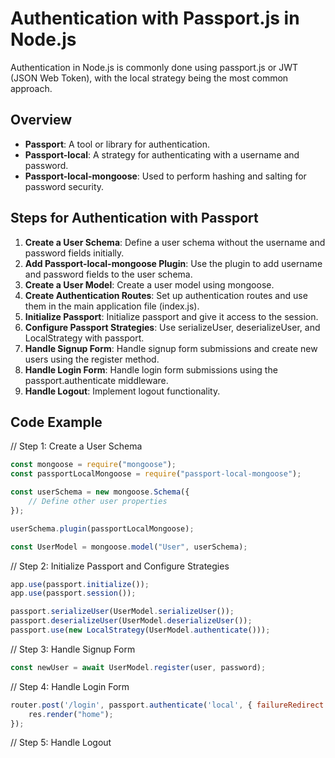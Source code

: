 # Authentication with Passport.js in Node.js

Authentication in Node.js is commonly done using passport.js or JWT (JSON Web Token), with the local strategy being the most common approach.

## Overview
- **Passport**: A tool or library for authentication.
- **Passport-local**: A strategy for authenticating with a username and password.
- **Passport-local-mongoose**: Used to perform hashing and salting for password security.

## Steps for Authentication with Passport
1. **Create a User Schema**: Define a user schema without the username and password fields initially.
2. **Add Passport-local-mongoose Plugin**: Use the plugin to add username and password fields to the user schema.
3. **Create a User Model**: Create a user model using mongoose.
4. **Create Authentication Routes**: Set up authentication routes and use them in the main application file (index.js).
5. **Initialize Passport**: Initialize passport and give it access to the session.
6. **Configure Passport Strategies**: Use serializeUser, deserializeUser, and LocalStrategy with passport.
7. **Handle Signup Form**: Handle signup form submissions and create new users using the register method.
8. **Handle Login Form**: Handle login form submissions using the passport.authenticate middleware.
9. **Handle Logout**: Implement logout functionality.

## Code Example

// Step 1: Create a User Schema
```javascript
const mongoose = require("mongoose");
const passportLocalMongoose = require("passport-local-mongoose");

const userSchema = new mongoose.Schema({
    // Define other user properties
});

userSchema.plugin(passportLocalMongoose);

const UserModel = mongoose.model("User", userSchema);
```

// Step 2: Initialize Passport and Configure Strategies
```javascript
app.use(passport.initialize());
app.use(passport.session());

passport.serializeUser(UserModel.serializeUser());
passport.deserializeUser(UserModel.deserializeUser());
passport.use(new LocalStrategy(UserModel.authenticate()));
```

// Step 3: Handle Signup Form
```javascript
const newUser = await UserModel.register(user, password);
```

// Step 4: Handle Login Form
```javascript
router.post('/login', passport.authenticate('local', { failureRedirect: '/login' }), (req, res) => {
    res.render("home");
});
```

// Step 5: Handle Logout
